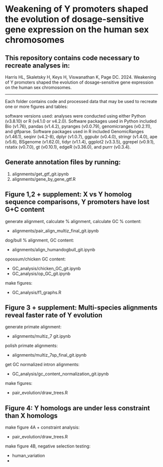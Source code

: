 # Weakening of Y promoters shaped the evolution of dosage-sensitive gene expression on the human sex chromosomes

## This repository contains code necessary to recreate analyses in: 

Harris HL, Skaletsky H, Keys H, Viswanathan K, Page DC. 2024. Weakening of Y promoters shaped the evolution of dosage-sensitive gene expression on the human sex chromosomes. 
___ 

Each folder contains code and processed data that may be used to recreate one or more figures and tables:  
 
software versions used: 
analyses were conducted using either Python (v3.8.10) or R (v4.1.0 or v4.2.0). Software packages used in Python included Bio (v1.76), pandas (v1.4.2), pyranges (v0.0.79), genomicranges (v0.2.11), and gtfparse. Software packages used in R included GenomicRanges (v1.46.1), seqinr (v4.2-8), dplyr (v1.0.7), ggpubr (v0.4.0), stringr (v1.4.0), ape (v5.6), BSgenome (v1.62.0), tidyr (v1.1.4), ggplot2 (v3.3.5), ggrepel (v0.9.1), rstatix (v0.7.0), gt (v0.10.1), edgeR (v3.36.0), and purrr (v0.3.4).

## Generate annotation files by running:
  1. alignments/get_gtf_git.ipynb
  2. alignments/gene_by_gene_gtf.R

## Figure 1,2 + supplement: X vs Y homolog sequence comparisons, Y promoters have lost G+C content 

 generate alignment, calculate % alignment, calculate GC % content:  
 * alignments/pair_align_multiz_final_git.ipynb

 dog/bull % alignment, GC content: 
 * alignments/align_humandogbull_git.ipynb 

 opossum/chicken GC content: 
 * GC_analysis/chicken_GC_git.ipynb
 * GC_analysis/op_GC_git.ipynb

 make figures:
 * GC_analysis/f1_graphs.R

 
## Figure 3 + supplement: Multi-species alignments reveal faster rate of Y evolution 

 generate primate alignment: 
 * alignments/multiz_7 git.ipynb

 polish primate alignments:
 * alignments/multiz_7sp_final_git.ipynb

 get GC normalized intron alignments: 
 * GC_analysis/gc_content_normalization_git.ipynb

 make figures:
 * pair_evolution/draw_trees.R 

## Figure 4: Y homologs are under less constraint than X homologs 

  make figure 4A + constraint analysis: 
  * pair_evolution/draw_trees.R 

  make figure 4B, negative selection testing: 
  * human_variation
  * 






















